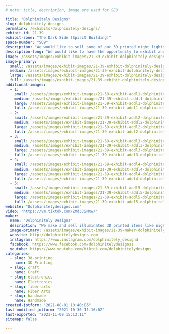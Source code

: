 ```yaml
---
# note: title, description, image are used for SEO

title: "Dolphinitely Designs"
slug: dolphinitely-designs
permalink: /exhibits/dolphinitely-designs/
exhibit-id: 21-39
exhibit-zone: "The Dark Side (Spirit Building)"
space-number: "SG9"
description: "We would like to sell some of our 3D printed night lights, light up lanyards, and light up ears.  "
description-long: "We would like to have the opportunity to exhibit and sell our illuminated 3D printed items as well as possibly exhibit us making a hand made tufted rug with our tufting gun if possible. "
image: /assets/images/exhibit-images/21-39-exhibit-dolphinitely-designs-7fc21c30-b1bb-4ed7-9175-d3eecbf0f5ea-large.jpeg
image-primary: 
  small: /assets/images/exhibit-images/21-39-exhibit-dolphinitely-designs-7fc21c30-b1bb-4ed7-9175-d3eecbf0f5ea-small.jpeg
  medium: /assets/images/exhibit-images/21-39-exhibit-dolphinitely-designs-7fc21c30-b1bb-4ed7-9175-d3eecbf0f5ea-medium.jpeg
  large: /assets/images/exhibit-images/21-39-exhibit-dolphinitely-designs-7fc21c30-b1bb-4ed7-9175-d3eecbf0f5ea-large.jpeg
  full: /assets/images/exhibit-images/21-39-exhibit-dolphinitely-designs-7fc21c30-b1bb-4ed7-9175-d3eecbf0f5ea-full.jpeg
additional-images: 
  - 1:
    small: /assets/images/exhibit-images/21-39-exhibit-addl1-dolphinitely-designs-1e798a53-edab-42ef-b208-dbc79b416a28-small.jpeg
    medium: /assets/images/exhibit-images/21-39-exhibit-addl1-dolphinitely-designs-1e798a53-edab-42ef-b208-dbc79b416a28-medium.jpeg
    large: /assets/images/exhibit-images/21-39-exhibit-addl1-dolphinitely-designs-1e798a53-edab-42ef-b208-dbc79b416a28-large.jpeg
    full: /assets/images/exhibit-images/21-39-exhibit-addl1-dolphinitely-designs-1e798a53-edab-42ef-b208-dbc79b416a28-full.jpeg
  - 2:
    small: /assets/images/exhibit-images/21-39-exhibit-addl2-dolphinitely-designs-76f13064-647b-427c-8a57-63ce19b1f9f5-small.jpeg
    medium: /assets/images/exhibit-images/21-39-exhibit-addl2-dolphinitely-designs-76f13064-647b-427c-8a57-63ce19b1f9f5-medium.jpeg
    large: /assets/images/exhibit-images/21-39-exhibit-addl2-dolphinitely-designs-76f13064-647b-427c-8a57-63ce19b1f9f5-large.jpeg
    full: /assets/images/exhibit-images/21-39-exhibit-addl2-dolphinitely-designs-76f13064-647b-427c-8a57-63ce19b1f9f5-full.jpeg
  - 3:
    small: /assets/images/exhibit-images/21-39-exhibit-addl3-dolphinitely-designs-98d41834-bce8-41d7-879d-ce0703d2e44a-small.jpeg
    medium: /assets/images/exhibit-images/21-39-exhibit-addl3-dolphinitely-designs-98d41834-bce8-41d7-879d-ce0703d2e44a-medium.jpeg
    large: /assets/images/exhibit-images/21-39-exhibit-addl3-dolphinitely-designs-98d41834-bce8-41d7-879d-ce0703d2e44a-large.jpeg
    full: /assets/images/exhibit-images/21-39-exhibit-addl3-dolphinitely-designs-98d41834-bce8-41d7-879d-ce0703d2e44a-full.jpeg
  - 4:
    small: /assets/images/exhibit-images/21-39-exhibit-addl4-dolphinitely-designs-a09f41a8-1704-4111-82ee-f26d28dcf51d-small.jpeg
    medium: /assets/images/exhibit-images/21-39-exhibit-addl4-dolphinitely-designs-a09f41a8-1704-4111-82ee-f26d28dcf51d-medium.jpeg
    large: /assets/images/exhibit-images/21-39-exhibit-addl4-dolphinitely-designs-a09f41a8-1704-4111-82ee-f26d28dcf51d-large.jpeg
    full: /assets/images/exhibit-images/21-39-exhibit-addl4-dolphinitely-designs-a09f41a8-1704-4111-82ee-f26d28dcf51d-full.jpeg
  - 5:
    small: /assets/images/exhibit-images/21-39-exhibit-addl5-dolphinitely-designs-b030a897-1508-4257-8483-3d2af29602d5-small.jpeg
    medium: /assets/images/exhibit-images/21-39-exhibit-addl5-dolphinitely-designs-b030a897-1508-4257-8483-3d2af29602d5-medium.jpeg
    large: /assets/images/exhibit-images/21-39-exhibit-addl5-dolphinitely-designs-b030a897-1508-4257-8483-3d2af29602d5-large.jpeg
    full: /assets/images/exhibit-images/21-39-exhibit-addl5-dolphinitely-designs-b030a897-1508-4257-8483-3d2af29602d5-full.jpeg
website: "Dolphinitelydesigns.com"
video: "https://vm.tiktok.com/ZMd3JSMXw/"
maker: 
  name: "Dolphinitely Designs"
  description: "We make and sell illuminated 3D printed items like night lights, light up ears, and light up lanyards. We also make handmade tufted rugs and would be interested in possibly making a rug at the event if there&#039;s outlets/electricity to set up. "
  image-primary: /assets/images/exhibit-images/21-39-maker-dolphinitely-designs-0e950626-6e22-4a3c-aeed-ec992d6e120a-medium.jpeg
  website: http://dolphinitelydesigns.com
  instagram: https://www.instagram.com/dolphinitely_designd
  facebook: https://www.facebook.com/dolphinitelydesigns1
  youtube: https://www.youtube.com/tiktok.com/dolphinitelydesigns
categories: 
  - slug: 3d-printing
    name: 3D Printing
  - slug: craft
    name: Craft
  - slug: electronics
    name: Electronics
  - slug: fiber-arts
    name: Fiber Arts
  - slug: handmade
    name: Handmade
created-jotform: "2021-08-01 10:40:05"
last-modified-jotform: "2021-10-30 11:16:02"
last-exported: "2021-11-09 15:13:11"
sitemap: false

---
```

